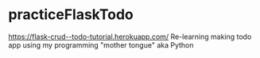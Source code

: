 # practiceFlaskTodo
https://flask-crud--todo-tutorial.herokuapp.com/ 
Re-learning making todo app using my programming "mother tongue" aka Python
